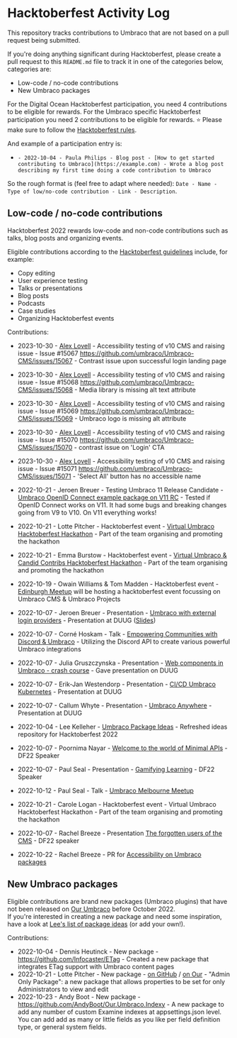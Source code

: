 # Hacktoberfest Activity Log
This repository tracks contributions to Umbraco that are not based on a pull request being submitted. 

If you're doing anything significant during Hacktoberfest, please create a pull request to this `README.md` file to track it in one of the categories below, categories are:
 - Low-code / no-code contributions
 - New Umbraco packages

For the Digital Ocean Hacktoberfest participation, you need 4 contributions to be eligible for rewards. For the Umbraco specific Hacktoberfest participation you need 2 contributions to be eligible for rewards. ⭐ Please make sure to follow the [Hacktoberfest rules](https://hacktoberfest.com/participation/).

And example of a participation entry is:

- `- 2022-10-04 - Paula Philips - Blog post - [How to get started contributing to Umbraco](https://example.com) - Wrote a blog post describing my first time doing a code contribution to Umbraco`

So the rough format is (feel free to adapt where needed): `Date - Name - Type of low/no-code contribution - Link - Description`.

## Low-code / no-code contributions

Hacktoberfest 2022 rewards low-code and non-code contributions such as talks, blog posts and organizing events.

Eligible contributions according to the [Hacktoberfest guidelines](https://hacktoberfest.com/about/#low-or-non-code) include, for example:

- Copy editing
- User experience testing
- Talks or presentations
- Blog posts
- Podcasts
- Case studies
- Organizing Hacktoberfest events

Contributions:

- 2023-10-30 - [Alex Lovell](https://github.com/Truealex4) - Accessibility testing of v10 CMS and raising issue - Issue #15067 https://github.com/umbraco/Umbraco-CMS/issues/15067 - Contrast issue upon successful login landing page
- 2023-10-30 - [Alex Lovell](https://github.com/Truealex4) - Accessibility testing of v10 CMS and raising issue - Issue #15068 https://github.com/umbraco/Umbraco-CMS/issues/15068 - Media library is missing alt text attribute
- 2023-10-30 - [Alex Lovell](https://github.com/Truealex4) - Accessibility testing of v10 CMS and raising issue - Issue #15069 https://github.com/umbraco/Umbraco-CMS/issues/15069 - Umbraco logo is missing alt attribute
- 2023-10-30 - [Alex Lovell](https://github.com/Truealex4) - Accessibility testing of v10 CMS and raising issue - Issue #15070 https://github.com/umbraco/Umbraco-CMS/issues/15070 - contrast issue on 'Login' CTA
- 2023-10-30 - [Alex Lovell](https://github.com/Truealex4) - Accessibility testing of v10 CMS and raising issue - Issue #15071 https://github.com/umbraco/Umbraco-CMS/issues/15071 - 'Select All' button has no accessible name

- 2022-10-21 - Jeroen Breuer - Testing Umbraco 11 Release Candidate - [Umbraco OpenID Connect example package on V11 RC](https://github.com/jbreuer/Umbraco-OpenIdConnect-Example/commit/c3b316e90a29551684a6c66ee1361b4710756ea4) - Tested if OpenID Connect works on V11. It had some bugs and breaking changes going from V9 to V10. On V11 everything works!
- 2022-10-21 - Lotte Pitcher - Hacktoberfest event - [Virtual Umbraco Hacktoberfest Hackathon](https://www.meetup.com/umbracodkmeetup/events/288768494/) - Part of the team organising and promoting the hackathon
- 2022-10-21 - Emma Burstow - Hacktoberfest event - [Virtual Umbraco & Candid Contribs Hacktoberfest Hackathon](https://www.meetup.com/umbracodkmeetup/events/288768494/) - Part of the team organising and promoting the hackathon
- 2022-10-19 - Owain Williams & Tom Madden - Hacktoberfest event - [Edinburgh Meetup](https://www.meetup.com/edinburgh-umbraco-users-group/events/287875883/) will be hosting a hacktoberfest event focussing on Umbraco CMS & Umbraco Projects
- 2022-10-07 - Jeroen Breuer - Presentation - [Umbraco with external login providers](https://df22.sessionize.com/session/375069) - Presentation at DUUG ([Slides](https://www.jeroenbreuer.nl/blog/df22-presentation-about-umbraco-with-external-login-providers/))
- 2022-10-07 - Corné Hoskam - Talk - [Empowering Communities with Discord & Umbraco](https://df22.sessionize.com/session/367458) - Utilizing the Discord API to create various powerful Umbraco integrations
- 2022-10-07 - Julia Gruszczynska - Presentation - [Web components in Umbraco - crash course](https://youtu.be/R1eF2vtlT68?t=26766) - Gave presentation on DUUG 
- 2022-10-07 - Erik-Jan Westendorp - Presentation - [CI/CD Umbraco Kubernetes](https://df22.sessionize.com/session/374849) - Presentation at DUUG
- 2022-10-07 - Callum Whyte - Presentation - [Umbraco Anywhere](https://df22.sessionize.com/session/384759) - Presentation at DUUG
- 2022-10-04 - Lee Kelleher - [Umbraco Package Ideas](https://github.com/leekelleher/umbraco-package-ideas) - Refreshed ideas repository for Hacktoberfest 2022
- 2022-10-07 - Poornima Nayar - [Welcome to the world of Minimal APIs](https://df22.sessionize.com/session/376429) - DF22 Speaker
- 2022-10-07 - Paul Seal - Presentation - [Gamifying Learning](https://df22.sessionize.com/session/363665) - DF22 Speaker
- 2022-10-12 - Paul Seal - Talk - [Umbraco Melbourne Meetup](https://www.meetup.com/australian-umbraco-meetups/events/283544093/)
- 2022-10-21 - Carole Logan - Hacktoberfest event - Virtual Umbraco Hacktoberfest Hackathon - Part of the team organising and promoting the hackathon
- 2022-10-07 - Rachel Breeze - Presentation [The forgotten users of the CMS](https://df22.sessionize.com/speaker/4009021f-f36e-4b07-b2c0-633805cd9659) - DF22 speaker 
- 2022-10-22 - Rachel Breeze - PR for [Accessibility on Umbraco packages](https://github.com/umbraco/Umbraco.Packages/pull/154)


## New Umbraco packages

Eligible contributions are brand new packages (Umbraco plugins) that have not been released on [Our Umbraco](https://our.umbraco.com/packages/) before October 2022.  
If you're interested in creating a new package and need some inspiration, have a look at [Lee's list of package ideas](https://github.com/leekelleher/umbraco-package-ideas/issues) (or add your own!).

Contributions:

- 2022-10-04 - Dennis Heutinck - New package - https://github.com/Infocaster/ETag - Created a new package that integrates ETag support with Umbraco content pages
- 2022-10-21 - Lotte Pitcher - New package - [on GitHub](https://github.com/LottePitcher/umbraco-admin-only-property) / [on Our](https://our.umbraco.com/packages/backoffice-extensions/admin-only-property/) - "Admin Only Package": a new package that allows properties to be set for only Administrators to view and edit
- 2022-10-23 - Andy Boot - New package - https://github.com/AndyBoot/Our.Umbraco.Indexy - A new package to add any number of custom Examine indexes at appsettings.json level. You can add add as many or little fields as you like per field definition type, or general system fields. 
